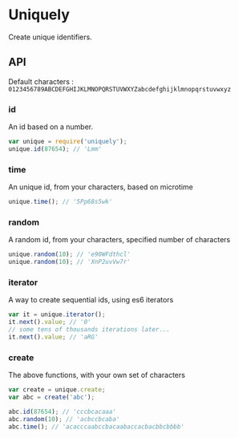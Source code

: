 # Uniquely

Create unique identifiers.

## API

Default characters : `0123456789ABCDEFGHIJKLMNOPQRSTUVWXYZabcdefghijklmnopqrstuvwxyz`

### id

An id based on a number.

```js
var unique = require('uniquely');
unique.id(87654); // 'Lmm'
```

### time

An unique id, from your characters, based on microtime

```js
unique.time(); // '5Pp68s5wk'
```

### random

A random id, from your characters, specified number of characters

```js
unique.random(10); // 'e90WFdthcl'
unique.random(10); // 'XnP2uvVw7r'
```

### iterator

A way to create sequential ids, using es6 iterators

```js
var it = unique.iterator();
it.next().value; // '0'
// some tens of thousands iterations later...
it.next().value; // 'aRG'
```

### create

The above functions, with your own set of characters

```js
var create = unique.create;
var abc = create('abc');

abc.id(87654); // 'cccbcacaaa'
abc.random(10); // 'acbccbcaba'
abc.time(); // 'acacccaabccbacaabaccacbacbbcbbbb'
```
